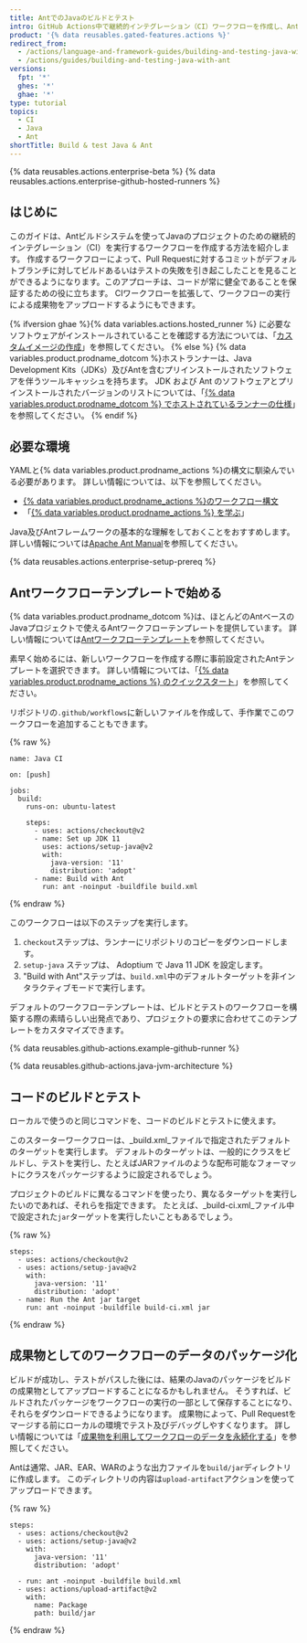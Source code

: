 ```yaml
---
title: AntでのJavaのビルドとテスト
intro: GitHub Actions中で継続的インテグレーション（CI）ワークフローを作成し、AntでJavaのプロジェクトのビルドとテストを行うことができます。
product: '{% data reusables.gated-features.actions %}'
redirect_from:
  - /actions/language-and-framework-guides/building-and-testing-java-with-ant
  - /actions/guides/building-and-testing-java-with-ant
versions:
  fpt: '*'
  ghes: '*'
  ghae: '*'
type: tutorial
topics:
  - CI
  - Java
  - Ant
shortTitle: Build & test Java & Ant
---
```


{% data reusables.actions.enterprise-beta %}
{% data reusables.actions.enterprise-github-hosted-runners %}

## はじめに

このガイドは、Antビルドシステムを使ってJavaのプロジェクトのための継続的インテグレーション（CI）を実行するワークフローを作成する方法を紹介します。 作成するワークフローによって、Pull Requestに対するコミットがデフォルトブランチに対してビルドあるいはテストの失敗を引き起こしたことを見ることができるようになります。このアプローチは、コードが常に健全であることを保証するための役に立ちます。 CIワークフローを拡張して、ワークフローの実行による成果物をアップロードするようにもできます。

{% ifversion ghae %}{% data variables.actions.hosted_runner %} に必要なソフトウェアがインストールされていることを確認する方法については、「[カスタムイメージの作成](/actions/using-github-hosted-runners/creating-custom-images)」を参照してください。
{% else %}
{% data variables.product.prodname_dotcom %}ホストランナーは、Java Development Kits（JDKs）及びAntを含むプリインストールされたソフトウェアを伴うツールキャッシュを持ちます。 JDK および Ant のソフトウェアとプリインストールされたバージョンのリストについては、「[{% data variables.product.prodname_dotcom %} でホストされているランナーの仕様](/actions/reference/specifications-for-github-hosted-runners/#supported-software)」を参照してください。
{% endif %}

## 必要な環境

YAMLと{% data variables.product.prodname_actions %}の構文に馴染んでいる必要があります。 詳しい情報については、以下を参照してください。
- [{% data variables.product.prodname_actions %}のワークフロー構文](/actions/automating-your-workflow-with-github-actions/workflow-syntax-for-github-actions)
- 「[{% data variables.product.prodname_actions %} を学ぶ](/actions/learn-github-actions)」

Java及びAntフレームワークの基本的な理解をしておくことをおすすめします。 詳しい情報については[Apache Ant Manual](https://ant.apache.org/manual/)を参照してください。

{% data reusables.actions.enterprise-setup-prereq %}

## Antワークフローテンプレートで始める

{% data variables.product.prodname_dotcom %}は、ほとんどのAntベースのJavaプロジェクトで使えるAntワークフローテンプレートを提供しています。 詳しい情報については[Antワークフローテンプレート](https://github.com/actions/starter-workflows/blob/main/ci/ant.yml)を参照してください。

素早く始めるには、新しいワークフローを作成する際に事前設定されたAntテンプレートを選択できます。 詳しい情報については、「[{% data variables.product.prodname_actions %} のクイックスタート](/actions/quickstart)」を参照してください。

リポジトリの`.github/workflows`に新しいファイルを作成して、手作業でこのワークフローを追加することもできます。

{% raw %}
```yaml{:copy}
name: Java CI

on: [push]

jobs:
  build:
    runs-on: ubuntu-latest

    steps:
      - uses: actions/checkout@v2
      - name: Set up JDK 11
        uses: actions/setup-java@v2
        with:
          java-version: '11'
          distribution: 'adopt'
      - name: Build with Ant
        run: ant -noinput -buildfile build.xml
```
{% endraw %}

このワークフローは以下のステップを実行します。

1. `checkout`ステップは、ランナーにリポジトリのコピーをダウンロードします。
2. `setup-java` ステップは、 Adoptium で Java 11 JDK を設定します。
3. "Build with Ant"ステップは、`build.xml`中のデフォルトターゲットを非インタラクティブモードで実行します。

デフォルトのワークフローテンプレートは、ビルドとテストのワークフローを構築する際の素晴らしい出発点であり、プロジェクトの要求に合わせてこのテンプレートをカスタマイズできます。

{% data reusables.github-actions.example-github-runner %}

{% data reusables.github-actions.java-jvm-architecture %}

## コードのビルドとテスト

ローカルで使うのと同じコマンドを、コードのビルドとテストに使えます。

このスターターワークフローは、_build.xml_ファイルで指定されたデフォルトのターゲットを実行します。  デフォルトのターゲットは、一般的にクラスをビルドし、テストを実行し、たとえばJARファイルのような配布可能なフォーマットにクラスをパッケージするように設定されるでしょう。

プロジェクトのビルドに異なるコマンドを使ったり、異なるターゲットを実行したいのであれば、それらを指定できます。 たとえば、_build-ci.xml_ファイル中で設定された`jar`ターゲットを実行したいこともあるでしょう。

{% raw %}
```yaml{:copy}
steps:
  - uses: actions/checkout@v2
  - uses: actions/setup-java@v2
    with:
      java-version: '11'
      distribution: 'adopt'
  - name: Run the Ant jar target
    run: ant -noinput -buildfile build-ci.xml jar
```
{% endraw %}

## 成果物としてのワークフローのデータのパッケージ化

ビルドが成功し、テストがパスした後には、結果のJavaのパッケージをビルドの成果物としてアップロードすることになるかもしれません。 そうすれば、ビルドされたパッケージをワークフローの実行の一部として保存することになり、それらをダウンロードできるようになります。 成果物によって、Pull Requestをマージする前にローカルの環境でテスト及びデバッグしやすくなります。 詳しい情報については「[成果物を利用してワークフローのデータを永続化する](/actions/automating-your-workflow-with-github-actions/persisting-workflow-data-using-artifacts)」を参照してください。

Antは通常、JAR、EAR、WARのような出力ファイルを`build/jar`ディレクトリに作成します。 このディレクトリの内容は`upload-artifact`アクションを使ってアップロードできます。

{% raw %}
```yaml{:copy}
steps:
  - uses: actions/checkout@v2
  - uses: actions/setup-java@v2
    with:
      java-version: '11'
      distribution: 'adopt'

  - run: ant -noinput -buildfile build.xml
  - uses: actions/upload-artifact@v2
    with:
      name: Package
      path: build/jar
```
{% endraw %}
